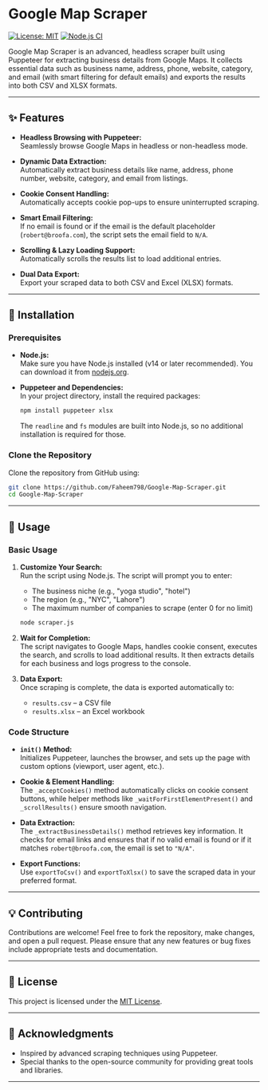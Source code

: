 # Google Map Scraper

[![License: MIT](https://img.shields.io/badge/License-MIT-green.svg)](LICENSE)
[![Node.js CI](https://github.com/Faheem798/Google-Map-Scraper/actions/workflows/nodejs.yml/badge.svg)](https://github.com/Faheem798/Google-Map-Scraper/actions)

Google Map Scraper is an advanced, headless scraper built using Puppeteer for extracting business details from Google Maps. It collects essential data such as business name, address, phone, website, category, and email (with smart filtering for default emails) and exports the results into both CSV and XLSX formats.

---

## ✨ Features

- **Headless Browsing with Puppeteer:**  
  Seamlessly browse Google Maps in headless or non-headless mode.

- **Dynamic Data Extraction:**  
  Automatically extract business details like name, address, phone number, website, category, and email from listings.

- **Cookie Consent Handling:**  
  Automatically accepts cookie pop-ups to ensure uninterrupted scraping.

- **Smart Email Filtering:**  
  If no email is found or if the email is the default placeholder (`robert@broofa.com`), the script sets the email field to `N/A`.

- **Scrolling & Lazy Loading Support:**  
  Automatically scrolls the results list to load additional entries.

- **Dual Data Export:**  
  Export your scraped data to both CSV and Excel (XLSX) formats.

---

## 🚀 Installation

### Prerequisites

- **Node.js:**  
  Make sure you have Node.js installed (v14 or later recommended). You can download it from [nodejs.org](https://nodejs.org/).

- **Puppeteer and Dependencies:**  
  In your project directory, install the required packages:
  ```bash
  npm install puppeteer xlsx
  ```
  The `readline` and `fs` modules are built into Node.js, so no additional installation is required for those.

### Clone the Repository

Clone the repository from GitHub using:
```bash
git clone https://github.com/Faheem798/Google-Map-Scraper.git
cd Google-Map-Scraper
```

---

## 🔧 Usage

### Basic Usage

1. **Customize Your Search:**  
   Run the script using Node.js. The script will prompt you to enter:
   - The business niche (e.g., "yoga studio", "hotel")
   - The region (e.g., "NYC", "Lahore")
   - The maximum number of companies to scrape (enter 0 for no limit)
   
   ```bash
   node scraper.js
   ```

2. **Wait for Completion:**  
   The script navigates to Google Maps, handles cookie consent, executes the search, and scrolls to load additional results. It then extracts details for each business and logs progress to the console.

3. **Data Export:**  
   Once scraping is complete, the data is exported automatically to:
   - `results.csv` – a CSV file
   - `results.xlsx` – an Excel workbook

### Code Structure

- **`init()` Method:**  
  Initializes Puppeteer, launches the browser, and sets up the page with custom options (viewport, user agent, etc.).

- **Cookie & Element Handling:**  
  The `_acceptCookies()` method automatically clicks on cookie consent buttons, while helper methods like `_waitForFirstElementPresent()` and `_scrollResults()` ensure smooth navigation.

- **Data Extraction:**  
  The `_extractBusinessDetails()` method retrieves key information. It checks for email links and ensures that if no valid email is found or if it matches `robert@broofa.com`, the email is set to `"N/A"`.

- **Export Functions:**  
  Use `exportToCsv()` and `exportToXlsx()` to save the scraped data in your preferred format.

---

## 💡 Contributing

Contributions are welcome! Feel free to fork the repository, make changes, and open a pull request. Please ensure that any new features or bug fixes include appropriate tests and documentation.

---

## 📄 License

This project is licensed under the [MIT License](LICENSE).

---

## 📣 Acknowledgments

- Inspired by advanced scraping techniques using Puppeteer.
- Special thanks to the open-source community for providing great tools and libraries.

---
